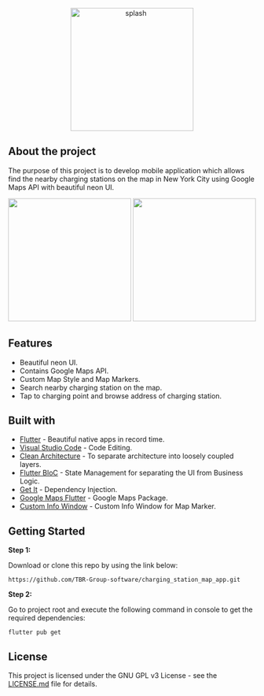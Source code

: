  <p  align="center ">
 <img width="250" alt="splash" src="https://user-images.githubusercontent.com/86306159/147558747-dadef8d2-f8a7-44af-9753-7ffa055cae3f.png">
</p>


## About the project
The purpose of this project is to develop mobile application which allows find the nearby charging stations on the map in New York City using Google Maps API with beautiful neon UI.
<p float="center", align="justify ">
  <img src="https://github.com/TBR-Group-software/charging_station_map_app/blob/main/assets/images/charge_gif1.gif?raw=true" width="250" />
     
  <img src="https://github.com/TBR-Group-software/charging_station_map_app/blob/main/assets/images/charge_gif2.gif?raw=truef" width="250" />
    
</p>

## Features
- Beautiful neon UI.
- Contains Google Maps API.
- Custom Map Style and Map Markers.
- Search nearby charging station on the map.
- Tap to charging point and browse address of charging station.
## Built with
- [Flutter](https://flutter.dev/) - Beautiful native apps in record time.
- [Visual Studio Code](https://code.visualstudio.com/) - Code Editing.
- [Clean Architecture](https://blog.cleancoder.com/uncle-bob/2012/08/13/the-clean-architecture.html) - To separate architecture into loosely coupled layers.
- [Flutter BloC](https://pub.dev/packages/flutter_bloc) - State Management for separating the UI from Business Logic.
- [Get It](https://pub.dev/packages/get_it) - Dependency Injection.
- [Google Maps Flutter](https://pub.dev/packages/google_maps_flutter) - Google Maps Package.
- [Custom Info Window](https://pub.dev/packages/custom_info_window) - Custom Info Window for Map Marker.

## Getting Started


**Step 1:**

Download or clone this repo by using the link below:

```
https://github.com/TBR-Group-software/charging_station_map_app.git
```

**Step 2:**

Go to project root and execute the following command in console to get the required dependencies: 

```
flutter pub get 
```

## License
This project is licensed under the GNU GPL v3 License - see the [LICENSE.md](https://github.com/TBR-Group-software/charging_station_map_app/blob/main/LICENSE.md) file for details.
